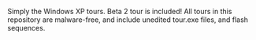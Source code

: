 Simply the Windows XP tours. Beta 2 tour is included! All tours in this repository are malware-free, and include unedited tour.exe files, and flash sequences.
